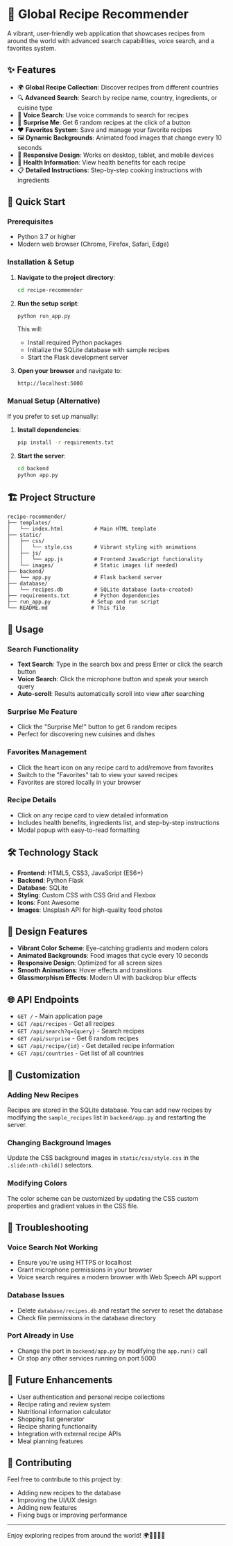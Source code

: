 # 🍳 Global Recipe Recommender

A vibrant, user-friendly web application that showcases recipes from around the world with advanced search capabilities, voice search, and a favorites system.

## ✨ Features

- 🌍 **Global Recipe Collection**: Discover recipes from different countries
- 🔍 **Advanced Search**: Search by recipe name, country, ingredients, or cuisine type  
- 🎤 **Voice Search**: Use voice commands to search for recipes
- 🎲 **Surprise Me**: Get 6 random recipes at the click of a button
- ❤️ **Favorites System**: Save and manage your favorite recipes
- 🖼️ **Dynamic Backgrounds**: Animated food images that change every 10 seconds
- 📱 **Responsive Design**: Works on desktop, tablet, and mobile devices
- 🏥 **Health Information**: View health benefits for each recipe
- 📋 **Detailed Instructions**: Step-by-step cooking instructions with ingredients

## 🚀 Quick Start

### Prerequisites
- Python 3.7 or higher
- Modern web browser (Chrome, Firefox, Safari, Edge)

### Installation & Setup

1. **Navigate to the project directory**:
   ```bash
   cd recipe-recommender
   ```

2. **Run the setup script**:
   ```bash
   python run_app.py
   ```
   
   This will:
   - Install required Python packages
   - Initialize the SQLite database with sample recipes
   - Start the Flask development server

3. **Open your browser** and navigate to:
   ```
   http://localhost:5000
   ```

### Manual Setup (Alternative)

If you prefer to set up manually:

1. **Install dependencies**:
   ```bash
   pip install -r requirements.txt
   ```

2. **Start the server**:
   ```bash
   cd backend
   python app.py
   ```

## 🏗️ Project Structure

```
recipe-recommender/
├── templates/
│   └── index.html          # Main HTML template
├── static/
│   ├── css/
│   │   └── style.css       # Vibrant styling with animations
│   ├── js/
│   │   └── app.js          # Frontend JavaScript functionality
│   └── images/             # Static images (if needed)
├── backend/
│   └── app.py              # Flask backend server
├── database/
│   └── recipes.db          # SQLite database (auto-created)
├── requirements.txt        # Python dependencies
├── run_app.py             # Setup and run script
└── README.md              # This file
```

## 🎯 Usage

### Search Functionality
- **Text Search**: Type in the search box and press Enter or click the search button
- **Voice Search**: Click the microphone button and speak your search query
- **Auto-scroll**: Results automatically scroll into view after searching

### Surprise Me Feature
- Click the "Surprise Me!" button to get 6 random recipes
- Perfect for discovering new cuisines and dishes

### Favorites Management
- Click the heart icon on any recipe card to add/remove from favorites
- Switch to the "Favorites" tab to view your saved recipes
- Favorites are stored locally in your browser

### Recipe Details
- Click on any recipe card to view detailed information
- Includes health benefits, ingredients list, and step-by-step instructions
- Modal popup with easy-to-read formatting

## 🛠️ Technology Stack

- **Frontend**: HTML5, CSS3, JavaScript (ES6+)
- **Backend**: Python Flask
- **Database**: SQLite
- **Styling**: Custom CSS with CSS Grid and Flexbox
- **Icons**: Font Awesome
- **Images**: Unsplash API for high-quality food photos

## 🎨 Design Features

- **Vibrant Color Scheme**: Eye-catching gradients and modern colors
- **Animated Backgrounds**: Food images that cycle every 10 seconds
- **Responsive Design**: Optimized for all screen sizes
- **Smooth Animations**: Hover effects and transitions
- **Glassmorphism Effects**: Modern UI with backdrop blur effects

## 🌐 API Endpoints

- `GET /` - Main application page
- `GET /api/recipes` - Get all recipes
- `GET /api/search?q={query}` - Search recipes
- `GET /api/surprise` - Get 6 random recipes
- `GET /api/recipe/{id}` - Get detailed recipe information
- `GET /api/countries` - Get list of all countries

## 🔧 Customization

### Adding New Recipes
Recipes are stored in the SQLite database. You can add new recipes by modifying the `sample_recipes` list in `backend/app.py` and restarting the server.

### Changing Background Images
Update the CSS background images in `static/css/style.css` in the `.slide:nth-child()` selectors.

### Modifying Colors
The color scheme can be customized by updating the CSS custom properties and gradient values in the CSS file.

## 🐛 Troubleshooting

### Voice Search Not Working
- Ensure you're using HTTPS or localhost
- Grant microphone permissions in your browser
- Voice search requires a modern browser with Web Speech API support

### Database Issues
- Delete `database/recipes.db` and restart the server to reset the database
- Check file permissions in the database directory

### Port Already in Use
- Change the port in `backend/app.py` by modifying the `app.run()` call
- Or stop any other services running on port 5000

## 📝 Future Enhancements

- User authentication and personal recipe collections
- Recipe rating and review system
- Nutritional information calculator
- Shopping list generator
- Recipe sharing functionality
- Integration with external recipe APIs
- Meal planning features

## 🤝 Contributing

Feel free to contribute to this project by:
- Adding new recipes to the database
- Improving the UI/UX design
- Adding new features
- Fixing bugs or improving performance

---

Enjoy exploring recipes from around the world! 🌍👨‍🍳👩‍🍳
